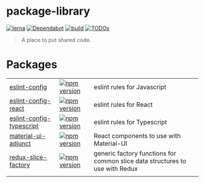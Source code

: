 # package-library

[![lerna](https://img.shields.io/badge/maintained%20with-lerna-cc00ff.svg)](https://lerna.js.org/)
[![Dependabot](https://badgen.net/badge/Dependabot/enabled/green?icon=dependabot)](https://dependabot.com/)
[![build](https://github.com/gregjoeval/package-library/workflows/build/badge.svg)](https://github.com/gregjoeval/package-library/actions)
[![TODOs](https://badgen.net/https/api.tickgit.com/badgen/github.com/gregjoeval/package-library)](https://www.tickgit.com/browse?repo=github.com/gregjoeval/package-library)

> A place to put shared code.

# Packages
|  |  |  |
| --- | --- | --- |
| [eslint-config](packages/eslint-config) | [![npm version](https://badgen.net/npm/v/@gjv/eslint-config)](https://www.npmjs.com/package/@gjv/eslint-config) | eslint rules for Javascript |
| [eslint-config-react](packages/eslint-config-react) | [![npm version](https://badgen.net/npm/v/@gjv/eslint-config-react)](https://www.npmjs.com/package/@gjv/eslint-config-react) | eslint rules for React |
| [eslint-config-typescript](packages/eslint-config-typescript) | [![npm version](https://badgen.net/npm/v/@gjv/eslint-config-typescript)](https://www.npmjs.com/package/@gjv/eslint-config-typescript) | eslint rules for Typescript |
| [material-ui-adjunct](packages/material-ui-adjunct) | [![npm version](https://badgen.net/npm/v/@gjv/material-ui-adjunct)](https://www.npmjs.com/package/@gjv/material-ui-adjunct) | React components to use with Material-UI |
| [redux-slice-factory](packages/redux-slice-factory) | [![npm version](https://badgen.net/npm/v/@gjv/redux-slice-factory)](https://www.npmjs.com/package/@gjv/redux-slice-factory) | generic factory functions for common slice data structures to use with Redux |
|  |  |  |
